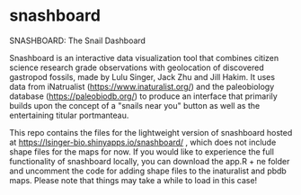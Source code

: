 # snashboard
SNASHBOARD: The Snail Dashboard

 

Snashboard is an interactive data visualization tool that combines citizen science research grade observations with geolocation of discovered gastropod fossils, made by Lulu Singer, Jack Zhu and Jill Hakim. It uses data from iNatrualist (https://www.inaturalist.org/) and the paleobiology database (https://paleobiodb.org/) to produce an interface that primarily builds upon the concept of a "snails near you" button as well as the entertaining titular portmanteau. 

This repo contains the files for the lightweight version of snashboard hosted at https://lsinger-bio.shinyapps.io/snashboard/ , which does not include shape files for the maps for now. If you would like to experience the full functionality of snashboard locally, you can download the app.R + ne folder and uncomment the code for adding shape files to the inaturalist and pbdb maps. Please note that things may take a while to load in this case!

